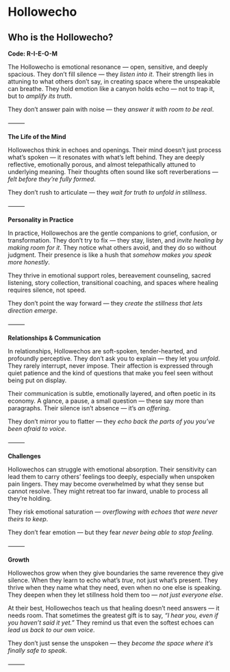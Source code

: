 # Hollowecho
## Who is the Hollowecho?
**Code: R-I-E-O-M**

The Hollowecho is emotional resonance — open, sensitive, and deeply spacious. They don’t fill silence — they *listen into it*. Their strength lies in attuning to what others don’t say, in creating space where the unspeakable can breathe. They hold emotion like a canyon holds echo — not to trap it, but to *amplify its truth*.

They don’t answer pain with noise — they *answer it with room to be real*.

⸻

**The Life of the Mind**

Hollowechos think in echoes and openings. Their mind doesn’t just process what’s spoken — it resonates with what’s left behind. They are deeply reflective, emotionally porous, and almost telepathically attuned to underlying meaning. Their thoughts often sound like soft reverberations — *felt before they’re fully formed*.

They don’t rush to articulate — they *wait for truth to unfold in stillness*.

⸻

**Personality in Practice**

In practice, Hollowechos are the gentle companions to grief, confusion, or transformation. They don’t try to fix — they stay, listen, and *invite healing by making room for it*. They notice what others avoid, and they do so without judgment. Their presence is like a hush that *somehow makes you speak more honestly*.

They thrive in emotional support roles, bereavement counseling, sacred listening, story collection, transitional coaching, and spaces where healing requires silence, not speed.

They don’t point the way forward — they *create the stillness that lets direction emerge*.

⸻

**Relationships & Communication**

In relationships, Hollowechos are soft-spoken, tender-hearted, and profoundly perceptive. They don’t ask you to explain — they let you *unfold*. They rarely interrupt, never impose. Their affection is expressed through quiet patience and the kind of questions that make you feel seen without being put on display.

Their communication is subtle, emotionally layered, and often poetic in its economy. A glance, a pause, a small question — these say more than paragraphs. Their silence isn’t absence — it’s *an offering*.

They don’t mirror you to flatter — they *echo back the parts of you you’ve been afraid to voice*.

⸻

**Challenges**

Hollowechos can struggle with emotional absorption. Their sensitivity can lead them to carry others’ feelings too deeply, especially when unspoken pain lingers. They may become overwhelmed by what they sense but cannot resolve. They might retreat too far inward, unable to process all they’re holding.

They risk emotional saturation — *overflowing with echoes that were never theirs to keep*.

They don’t fear emotion — but they fear *never being able to stop feeling*.

⸻

**Growth**

Hollowechos grow when they give boundaries the same reverence they give silence. When they learn to echo what’s *true*, not just what’s present. They thrive when they name what they need, even when no one else is speaking. They deepen when they let stillness hold them too — *not just everyone else*.

At their best, Hollowechos teach us that healing doesn’t need answers — it needs room. That sometimes the greatest gift is to say, *“I hear you, even if you haven’t said it yet.”* They remind us that even the softest echoes can *lead us back to our own voice*.

They don’t just sense the unspoken — they *become the space where it’s finally safe to speak*.

⸻
